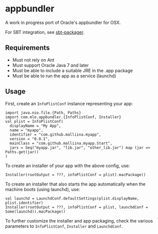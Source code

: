 # appbundler #

A work in progress port of Oracle's appbundler for OSX.

For SBT integration, see [sbt-packager](https://github.com/malliina/sbt-packager).

## Requirements ##

- Must not rely on Ant
- Must support Oracle Java 7 and later
- Must be able to include a suitable JRE in the .app package
- Must be able to run the app as a service (launchd)

## Usage ##

First, create an `InfoPlistConf` instance representing your app:

```
import java.nio.file.{Path, Paths}
import com.mle.appbundler.{InfoPlistConf, Installer}
val plist = InfoPlistConf(
  displayName = "My App",
  name = "myapp",
  identifier = "com.github.malliina.myapp",
  version = "0.0.1",
  mainClass = "com.github.malliina.myapp.Start",
  jars = Seq("myapp.jar", "lib.jar", "other_lib.jar") map (jar => Paths.get(jar))
)
```

To create an installer of your app with the above config, use:

```
Installer(rootOutput = ???, infoPlistConf = plist).macPackage()
```

To create an installer that also starts the app automatically when the machine boots (using launchd), use:

```
val launchd = LaunchdConf.defaultSettings(plist.displayName, plist.identifier)
Installer(rootOutput = ???, infoPlistConf = plist, launchdConf = Some(launchd)).macPackage()
```

To further customize the installer and app packaging, check the various parameters to `InfoPlistConf`, `Installer`
and `LaunchdConf`.